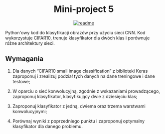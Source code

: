 <div align="center">
<h1>Mini-project 5</h1>
</div>

<div align="center">

[![readme](https://img.shields.io/badge/README-in_English-blue)](https://github.com/mbednarek98/School-Projects/blob/master/MIW/MIW5/README.md)

</div>

Python'owy kod do klasyfikacji obrazów przy użyciu sieci CNN. Kod wykorzystuje CIFAR10, trenuje klasyfikator dla dwóch klas i porównuje różne architektury sieci.

## Wymagania

1. Dla danych “CIFAR10 small image classification” z biblioteki Keras zaproponuj i zrealizuj podział tych danych na dane treningowe i dane testowe;

2. W oparciu o sieć konwolucyjną, zgodnie z wskazaniami prowadzącego, zaproponuj klasyfikator, klasyfikujący dwie z dziesięciu klas;

3. Zaproponuj klasyfikator z jedną, dwiema oraz trzema warstwami konwolucyjnymi;

4. Porównaj wyniki z poprzedniego punktu i zaproponuj optymalny klasyfikator dla danego problemu.